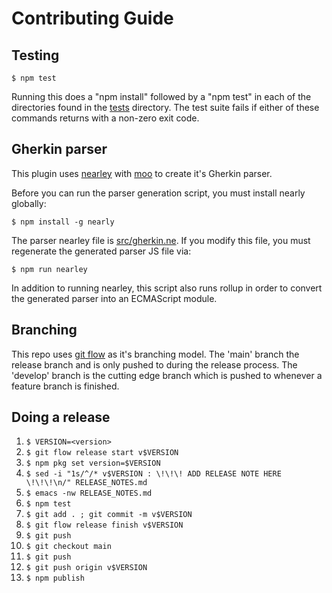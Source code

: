 # Contributing Guide

## Testing

```
$ npm test
```

Running this does a "npm install" followed by a "npm test" in each of the directories found in the [tests](tests)
directory.  The test suite fails if either of these commands returns with a non-zero exit code.

## Gherkin parser

This plugin uses [nearley](https://nearley.js.org/) with [moo](https://github.com/no-context/moo) to create it's
Gherkin parser.

Before you can run the parser generation script, you must install nearly globally:
```
$ npm install -g nearly
```

The parser nearley file is [src/gherkin.ne](src/gherkin.ne).  If you modify this file, you must
regenerate the generated parser JS file via:
```
$ npm run nearley
```

In addition to running nearley, this script also runs rollup in order to convert the generated parser into an 
ECMAScript module.

## Branching

This repo uses [git flow](https://www.atlassian.com/git/tutorials/comparing-workflows/gitflow-workflow) as it's 
branching model.  The 'main' branch the release branch and is only pushed to during the release process.  The
'develop' branch is the cutting edge branch which is pushed to whenever a feature branch is finished.

## Doing a release

1. ```$ VERSION=<version>```
1. ```$ git flow release start v$VERSION```
1. ```$ npm pkg set version=$VERSION```
1. ```$ sed -i "1s/^/* v$VERSION : \!\!\! ADD RELEASE NOTE HERE \!\!\!\n/" RELEASE_NOTES.md```
1. ```$ emacs -nw RELEASE_NOTES.md```
2. ```$ npm test```
1. ```$ git add . ; git commit -m v$VERSION```
3. ```$ git flow release finish v$VERSION```
4. ```$ git push```
5. ```$ git checkout main```
6. ```$ git push```
7. ```$ git push origin v$VERSION```
8. ```$ npm publish```

